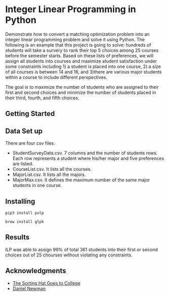 # Integer Linear Programming in Python

Demonstrate how to convert a matching optimization problem into an integer linear programming problem and solve it using Python. The following is an example that this project is going to solve: hundreds of students will take a survery to rank their top 5 choices among 25 courses before the semester starts. Based on these lists of preferences, we will assign all students into courses and maximize student satisfaction under some constraints including 1) a student is placed into one course, 2) a size of all courses is between 14 and 16, and 3)there are various major students within a course to include different perspectives.

The goal is to maximize the number of students who are assigned to their first and second choices and minimize the number of students placed in their third, fourth, and fifth choices.

## Getting Started

## Data Set up

There are four csv files.  
* StudentSurveyData.csv. 7 columns and the number of students rows. Each row represents a student where his/her major and five preferences are listed.
* CourseList.csv. It lists all the courses.
* MajorList.csv. It lists all the majors.
* MajorMax.csv. It defines the maximum number of the same major students in one course.

## Installing


```
pip3 install pulp
```

```
brew install glpk
```

## Results
ILP was able to assign 99% of total 361 students into their first or second choices out of 25 chourses without violating any constraints.

## Acknowledgments

* [The Sorting Hat Goes to College](https://www.tandfonline.com/doi/abs/10.4169/math.mag.87.4.243)
* [Daniel Newman](https://www.dtnewman.com/index.html)
